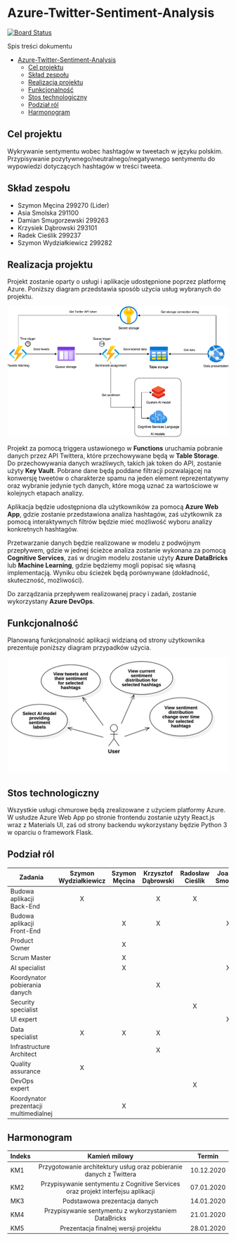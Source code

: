 # Azure-Twitter-Sentiment-Analysis

[![Board Status](https://dev.azure.com/01131252/97656113-fe0b-4df5-bada-ec23aa22f3a0/038079e0-e851-411b-869b-7e8f5d77514c/_apis/work/boardbadge/a2b71afe-c270-4745-ac43-fa36f0a2af5c?columnOptions=1)](https://dev.azure.com/01131252/97656113-fe0b-4df5-bada-ec23aa22f3a0/_boards/board/t/038079e0-e851-411b-869b-7e8f5d77514c/Microsoft.RequirementCategory/)

Spis treści dokumentu

- [Azure-Twitter-Sentiment-Analysis](#azure-twitter-sentiment-analysis)
  - [Cel projektu](#cel-projektu)
  - [Skład zespołu](#skład-zespołu)
  - [Realizacja projektu](#realizacja-projektu)
  - [Funkcjonalność](#funkcjonalność)
  - [Stos technologiczny](#stos-technologiczny)
  - [Podział ról](#podział-ról)
  - [Harmonogram](#harmonogram)

## Cel projektu

Wykrywanie sentymentu wobec hashtagów w tweetach w języku polskim. Przypisywanie pozytywnego/neutralnego/negatywnego sentymentu do wypowiedzi dotyczących hashtagów w treści tweeta.

## Skład zespołu

- Szymon Męcina 299270 (Lider)
- Asia Smolska 291100
- Damian Smugorzewski 299263
- Krzysiek Dąbrowski 293101
- Radek Cieślik 299237
- Szymon Wydziałkiewicz 299282

## Realizacja projektu

Projekt zostanie oparty o usługi i aplikacje udostępnione poprzez platformę Azure. Poniższy diagram przedstawia sposób użycia usług wybranych do projektu.

![architecture diagram](./documentation/resources/architecture_diagram.png)

Projekt za pomocą triggera ustawionego w **Functions** uruchamia pobranie danych przez API Twittera, które przechowywane będą w **Table Storage**. Do przechowywania danych wrażliwych, takich jak token do API, zostanie użyty **Key Vault**. Pobrane dane będą poddane filtracji pozwalającej na konwersję tweetów o charakterze spamu na jeden element reprezentatywny oraz wybranie jedynie tych danych, które mogą uznać za wartościowe w kolejnych etapach analizy.

Aplikacja będzie udostępniona dla użytkowników za pomocą **Azure Web App**, gdzie zostanie przedstawiona analiza hashtagów, zaś użytkownik za pomocą interaktywnych filtrów będzie mieć możliwość wyboru analizy konkretnych hashtagów.

Przetwarzanie danych będzie realizowane w modelu z podwójnym przepływem, gdzie w jednej ścieżce analiza zostanie wykonana za pomocą **Cognitive Services**, zaś w drugim modelu zostanie użyty **Azure DataBricks** lub **Machine Learning**, gdzie będziemy mogli popisać się własną implementacją. Wyniku obu ścieżek będą porównywane (dokładność, skuteczność, możliwości).

Do zarządzania przepływem realizowanej pracy i zadań, zostanie wykorzystany **Azure DevOps**.

## Funkcjonalność

Planowaną funkcjonalność aplikacji widzianą od strony użytkownika prezentuje poniższy diagram przypadków użycia.

![diagram przypadków użycia aplikacji](./documentation/resources/Use_case_diagram.png)

## Stos technologiczny

Wszystkie usługi chmurowe będą zrealizowane z użyciem platformy Azure. W usłudze Azure Web App po stronie frontendu zostanie użyty React.js wraz z Materials UI, zaś od strony backendu wykorzystany będzie Python 3 w oparciu o framework Flask.

## Podział ról

| Zadania                                | Szymon Wydziałkiewicz | Szymon Męcina | Krzysztof Dąbrowski | Radosław Cieślik | Joanna Smolska | Damian Smugorzewski |
| -------------------------------------- | :-------------------: | :-----------: | :-----------------: | :--------------: | :------------: | :-----------------: |
| Budowa aplikacji Back-End              |           X           |               |          X          |        X         |                |                     |
| Budowa aplikacji Front-End             |                       |       X       |          X          |                  |       X        |          X          |
| Product Owner                          |                       |       X       |                     |                  |                |                     |
| Scrum Master                           |                       |       X       |                     |                  |                |                     |
| AI specialist                          |                       |       X       |                     |                  |       X        |                     |
| Koordynator pobierania danych          |                       |               |          X          |                  |                |                     |
| Security specialist                    |                       |               |                     |        X         |                |                     |
| UI expert                              |                       |               |                     |                  |       X        |                     |
| Data specialist                        |           X           |       X       |          X          |                  |                |                     |
| Infrastructure Architect               |                       |               |          X          |                  |                |                     |
| Quality assurance                      |           X           |               |                     |                  |                |          X          |
| DevOps expert                          |                       |               |                     |        X         |                |                     |
| Koordynator prezentacji multimedialnej |                       |       X       |                     |                  |                |                     |

## Harmonogram

| Indeks |                                  Kamień milowy                                  |   Termin   |
| ------ | :-----------------------------------------------------------------------------: | :--------: |
| KM1    |       Przygotowanie architektury usług oraz pobieranie danych z Twittera        | 10.12.2020 |
| KM2    | Przypisywanie sentymentu z Cognitive Services oraz projekt interfejsu aplikacji | 07.01.2020 |
| MK3    |                          Podstawowa prezentacja danych                          | 14.01.2020 |
| KM4    |              Przypisywanie sentymentu z wykorzystaniem DataBricks               | 21.01.2020 |
| KM5    |                      Prezentacja finalnej wersji projektu                       | 28.01.2020 |
